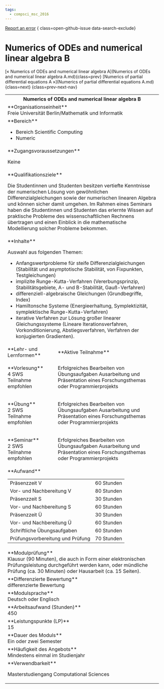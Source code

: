 ```yaml
---
tags:
  - compsci_msc_2016
---
```

[Report an error](https://github.com/SGSSGene/FUB-SUP/issues/new?title=Error%20in%20%22Numerics%20of%20ODEs%20and%20numerical%20linear%20algebra%20B%22&body=There%20seems%20to%20be%20an%20error%20in%20module%20%22Numerics%20of%20ODEs%20and%20numerical%20linear%20algebra%20B%22%2E%0A%0A%3CDescribe%20here%20a%20slightly%20more%20detailed%20description%20of%20what%20is%20wrong%3E&labels=bug)
{ class=open-github-issue data-search-exclude}

# Numerics of ODEs and numerical linear algebra B

[« Numerics of ODEs and numerical linear algebra A](Numerics of ODEs and numerical linear algebra A.md){class=prev}
[Numerics of partial differential equations A »](Numerics of partial differential equations A.md){class=next}
{class=prev-next-nav}

<table markdown id="moduledesc">
<tr markdown class="moduledesc_head"><th colspan="2">Numerics of ODEs and numerical linear algebra B </th></tr>
<tr markdown><td colspan="2">**Organisationseinheit**   <br>Freie Universität Berlin/Mathematik und Informatik</td></tr>

<tr markdown><td colspan="2">**Bereich**<br>


- Bereich Scientific Computing
- Numeric

</td></tr>

<tr markdown><td colspan="2">**Zugangsvoraussetzungen** <br>

Keine


</td></tr>
<tr markdown><td colspan="2">**Qualifikationsziele**    <br>

Die Studentinnen und Studenten besitzen vertiefte Kenntnisse der numerischen
Lösung von gewöhnlichen Differenzialgleichungen sowie der numerischen
linearen Algebra und können sicher damit umgehen. Im Rahmen eines Seminars
haben die Studentinnen und Studenten das erlernte Wissen auf praktische
Probleme des wissenschaftlichen Rechnens übertragen und einen Einblick in
die mathematische Modellierung solcher Probleme bekommen.


</td></tr>
<tr markdown><td colspan="2">**Inhalte**                <br>

Auswahl aus folgenden Themen:

- Anfangswertprobleme für steife Differenzialgleichungen (Stabilität und
  asymptotische Stabilität, von Fixpunkten, Testgleichungen)
- implizite Runge-Kutta-Verfahren (Vererbungsprinzip, Stabilitätsgebiete, A-
  und B-Stabilität, Gauß-Verfahren)
- differenziell-algebraische Gleichungen (Grundbegriffe, Index)
- Hamiltonsche Systeme (Energieerhaltung, Symplektizität, symplektische
  Runge-Kutta-Verfahren)
- iterative Verfahren zur Lösung großer linearer Gleichungssysteme (Lineare
  Iterationsverfahren, Vorkonditionierung, Abstiegsverfahren, Verfahren der
  konjugierten Gradienten).


</td></tr>

<tr markdown><td>**Lehr- und Lernformen**</td><td>**Aktive Teilnahme**</td></tr>
<tr markdown><td> **Vorlesung** <br>4 SWS <br> Teilnahme empfohlen</td><td>

Erfolgreiches Bearbeiten von Übungsaufgaben
Ausarbeitung und Präsentation eines Forschungsthemas oder Programmierprojekts
</td></tr>
<tr markdown><td> **Übung** <br>2 SWS <br> Teilnahme empfohlen</td><td>

Erfolgreiches Bearbeiten von Übungsaufgaben
Ausarbeitung und Präsentation eines Forschungsthemas oder Programmierprojekts
</td></tr>
<tr markdown><td> **Seminar** <br>2 SWS <br> Teilnahme empfohlen</td><td>

Erfolgreiches Bearbeiten von Übungsaufgaben
Ausarbeitung und Präsentation eines Forschungsthemas oder Programmierprojekts
</td></tr>
<tr markdown><td colspan="2">**Aufwand**                <br>
<table class="aufwand_table">
<tr><td>Präsenzzeit V</td><td>60 Stunden</td></tr>
<tr><td>Vor- und Nachbereitung V</td><td>80 Stunden</td></tr>
<tr><td>Präsenzzeit S</td><td>30 Stunden</td></tr>
<tr><td>Vor- und Nachbereitung S</td><td>60 Stunden</td></tr>
<tr><td>Präsenzzeit Ü</td><td>30 Stunden</td></tr>
<tr><td>Vor- und Nachbereitung Ü</td><td>60 Stunden</td></tr>
<tr><td>Schriftliche Übungsaufgaben</td><td>60 Stunden</td></tr>
<tr><td>Prüfungsvorbereitung und Prüfung</td><td>70 Stunden</td></tr>
</table>

</td></tr>
<tr markdown><td colspan="2">**Modulprüfung**             <br>Klausur (90 Minuten), die auch in Form einer elektronischen Prüfungsleistung
durchgeführt werden kann, oder mündliche Prüfung (ca. 30 Minuten) oder
Hausarbeit (ca. 15 Seiten).


</td></tr>
<tr markdown><td colspan="2">**Differenzierte Bewertung** <br>differenzierte Bewertung

</td></tr>
<tr markdown><td colspan="2">**Modulsprache**             <br>Deutsch oder Englisch</td></tr>
<tr markdown><td colspan="2">**Arbeitsaufwand (Stunden)** <br>450</td></tr>
<tr markdown><td colspan="2">**Leistungspunkte (LP)**     <br>15</td></tr>
<tr markdown><td colspan="2">**Dauer des Moduls**         <br>Ein oder zwei Semester</td></tr>
<tr markdown><td colspan="2">**Häufigkeit des Angebots**  <br>Mindestens einmal im Studienjahr</td></tr>
<tr markdown><td colspan="2">**Verwendbarkeit**           <br>

Masterstudiengang Computational Sciences


</td></tr>


</table>
